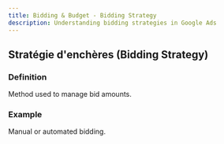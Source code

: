 ```yaml
---
title: Bidding & Budget - Bidding Strategy
description: Understanding bidding strategies in Google Ads
---
```


## Stratégie d'enchères (Bidding Strategy)

### Definition
Method used to manage bid amounts.

### Example
Manual or automated bidding.